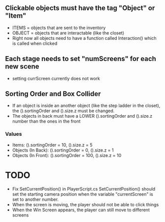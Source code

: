 ## Clickable objects must have the tag "Object" or "Item"

* ITEMS = objects that are sent to the inventory 
* OBJECT = objects that are interactable (like the closet)
* Right now all objects need to have a function called Interaction() which is called when clicked

## Each stage needs to set "numScreens" for each new scene
* setting currScreen currently does not work

## Sorting Order and Box Collider 
* If an object is inside an another object (like the step ladder in the closet), the <SpriteRenderer>().sortingOrder and <BoxCollider>().size.z must be changed.
* The objects in back must have a LOWER <SpriteRenderer>().sortingOrder and <BoxCollider>().size.z number than the ones in the front
### Values
* Items: <SpriteRenderer>().sortingOrder = 10, <BoxCollider>().size.z = 5
* Objects (In Back): <SpriteRenderer>().sortingOrder = 0, <BoxCollider>().size.z = 1
* Objects (In Front): <SpriteRenderer>().sortingOrder = 100, <BoxCollider>().size.z = 10

# TODO
* Fix SetCurrentPosition() in PlayerScript.cs
	SetCurrentPosition() should set the starting camera position when the variable "currentScreen" is set to another number.
* When the screen is moving, the player should not be able to click things
* When the Win Screen appears, the player can still move to different screens

